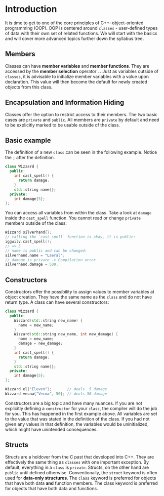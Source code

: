 # Introduction

It is time to get to one of the core principles of C++: object-oriented programming (OOP).
OOP is centered around `classes` - user-defined types of data with their own set of related functions.
We will start with the basics and will cover more advanced topics further down the syllabus tree.

## Members

Classes can have **member variables** and **member functions**.
They are accessed by the **member selection** operator `.`.
Just as variables outside of `classes`, it is advisable to initialize member variables with a value upon declaration.
This value will then become the default for newly created objects from this class.

## Encapsulation and Information Hiding

Classes offer the option to restrict access to their members.
The two basic cases are `private` and `public`.
All members are `private` by default and need to be explicitly marked to be usable outside of the class.

## Basic example

The definition of a new `class` can be seen in the following example.
Notice the `;` after the definition.

```cpp
class Wizzard {
  public:
    int cast_spell() {
      return damage;
    }
    std::string name{};
  private:
    int damage{5};
};

```

You can access all variables from within the class.
Take a look at `damage` inside the `cast_spell` function.
You cannot read or change `private`  members outside of the class:

```cpp
Wizzard silverhand{};
// calling the `cast_spell` function is okay, it is public:
iggwilv.cast_spell();
// => 5
// name is public and can be changed:
silverhand.name = "Laeral";
// damage is private -> Compilation error
silverhand.damage = 500; 
```

## Constructors

Constructors offer the possibility to assign values to member variables at object creation.
They have the same name as the `class` and do not have return type.
A class can have several constructors:

```cpp
class Wizzard {
  public:
    Wizzard(std::string new_name) {
      name = new_name;
    }
    Wizzard(std::string new_name, int new_damage) {
      name = new_name;
      damage = new_damage;
    }
    int cast_spell() {
      return damage;
    }
    std::string name{};
  private:
    int damage{5};
};

Wizzard el{"Eleven"};       // deals  5 damage
Wizzard vecna{"Vecna", 50}; // deals 50 damage
```

Constructors are a big topic and have many nuances.
If you are not explicitly defining a `constructor` for your `class`, the compiler will do the job for you.
This has happened in the first example above.
All variables are set to the value that was stated in the definition of the class.
If you had not given any values in that definition, the variables would be uninitialized, which might have unintended consequences.

## Structs

Structs are a holdover from the C past that developed into C++.
They are effectively the same thing as `classes` with one important exception.
By default, everything in a `class` is `private`.
Structs, on the other hand are `public` until defined otherwise.
Conventionally, the `struct` keyword is often used for **data-only structures**.
The `class` keyword is preferred for objects that have both data **and** function members.
The class keyword is preferred for objects that have both data and functions.